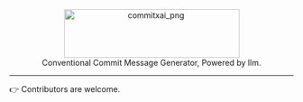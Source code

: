 <div align="center">
  <img width="311" height="86" alt="commitxai_png" src="https://github.com/user-attachments/assets/28e187f4-aca8-4c14-8c48-717244318871" />
</div>

<div align="center">
    Conventional Commit Message Generator, Powered by llm.
</div>

---

👉 Contributors are welcome.

